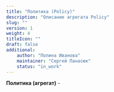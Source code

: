 ```yaml
---
title: "Политика (Policy)"
description: "Описание агрегата Policy"
slug: ""
version: 1
weight: 4
titleIcon: ""
draft: false
additional:
    author: "Полина Иванова"
    maintainer: "Сергей Панасюк"
    status: "in_work"
---
```


**Политика (агрегат)** - 